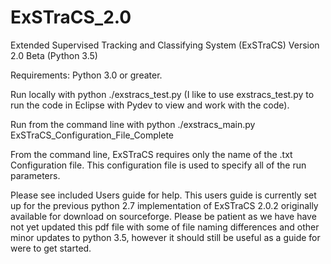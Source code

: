 # ExSTraCS_2.0
Extended Supervised Tracking and Classifying System (ExSTraCS) Version 2.0 Beta (Python 3.5)

Requirements: Python 3.0 or greater.

Run locally with python ./exstracs_test.py  (I like to use exstracs_test.py to run the code in Eclipse with Pydev to view
and work with the code).

Run from the command line with python ./exstracs_main.py ExSTraCS_Configuration_File_Complete

From the command line, ExSTraCS requires only the name of the .txt Configuration file.  This configuration file is used to specify
all of the run parameters.

Please see included Users guide for help.  This users guide is currently set up for the previous python 2.7 implementation
of ExSTraCS 2.0.2 originally available for download on sourceforge.  Please be patient as we have have not yet updated this
pdf file with some of file naming differences and other minor updates to python 3.5, however it should still be useful as a 
guide for were to get started.  
